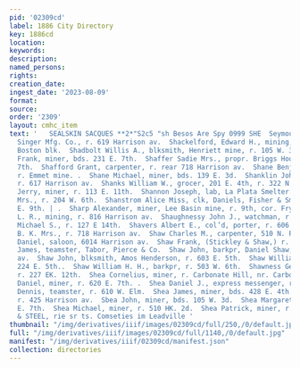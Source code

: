 ```yaml
---
pid: '02309cd'
label: 1886 City Directory
key: 1886cd
location: 
keywords: 
description: 
named_persons: 
rights: 
creation_date: 
ingest_date: '2023-08-09'
format: 
source: 
order: '2309'
layout: cmhc_item
text: '   SEALSKIN SACQUES **2*"S2c5 "sh Besos Are Spy 0999 SHE  Seymour H. J., salesman,
  Singer Mfg. Co., r. 619 Harrison av.  Shackelford, Edward H., mining, r. room 10
  Boston blk.  Shadbolt Willis A., blksmith, Henriett mine, r. 105 W. 3d.  Shaffer
  Frank, miner, bds. 231 E. 7th.  Shaffer Sadie Mrs., propr. Briggs House, 231 E.
  7th.  Shafford Grant, carpenter, r. rear 718 Harrison av.  Shane Benjamin, mining,
  r. Emmet mine. .  Shane Michael, miner, bds. 139 E. 3d.  Shanklin John, brakeman,
  r. 617 Harrison av.  Shanks William W., grocer, 201 E. 4th, r. 322 N. Poplar.  Shannon
  Jerry, miner, r. 113 E. 11th.  Shannon Joseph, lab, La Plata Smelter.  Shannon Margaret
  Mrs., r. 204 W. 6th.  Shanstrom Alice Miss, clk, Daniels, Fisher & Smith, r. 131
  E. 9th. | .  Sharp Alexander, miner, Lee Basin mine, r. 9th, cor. Fryer.  Sharp
  L. R., mining, r. 816 Harrison av.  Shaughnessy John J., watchman, r. 127 E. 14th.  Shaughnessy
  Michael S., r. 127 E 14th.  Shavers Albert E., col’d, porter, r. 606 N. Pine.  Shaw
  B. K. Mrs., r. 718 Harrison av.  Shaw Charles M., carpenter, 510 N. Poplar.  Shaw
  Daniel, saloon, 6014 Harrison av.  Shaw Frank, (Stickley & Shaw,) r. 306 E. 9th.  Shaw
  James, teamster, Tabor, Pierce & Co.  Shaw John, barkpr, Daniel Shaw, r. 617 Harrison
  av.  Shaw John, blksmith, Amos Henderson, r. 603 E. 5th.  Shaw William, miner, bds.
  224 E. 5th..  Shaw William H. H., barkpr, r. 503 W. 6th.  Shawness George T., miner,
  r. 227 EK. 12th.  Shea Cornelius, miner, r. Carbonate Hill, nr. Carbonate mine.  Shea
  Daniel, miner, r. 620 E. 7th. .  Shea Daniel J., express messenger, r. 1407 N. Poplar.  Shea
  Dennis, teamster, r. 610 W. Elm.  Shea James, miner, bds. 428 E. 4th.  Shea John,
  r. 425 Harrison av.  Sbea John, miner, bds. 105 W. 3d.  Shea Margaret Mrs., r. 620
  E. 7th.  Shea Michael, miner, r. 510 HK. 2d.  Shea Patrick, miner, r. 723 E. 5th.  BUCK
  & STEEL, rie sr ts. Comseties im Leadville '
thumbnail: "/img/derivatives/iiif/images/02309cd/full/250,/0/default.jpg"
full: "/img/derivatives/iiif/images/02309cd/full/1140,/0/default.jpg"
manifest: "/img/derivatives/iiif/02309cd/manifest.json"
collection: directories
---
```

